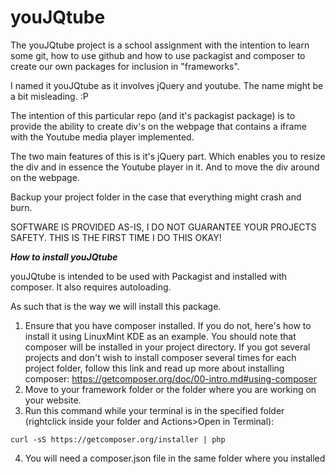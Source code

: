 # youJQtube

The youJQtube project is a school assignment with the intention to learn some git, how to use github
and how to use packagist and composer to create our own packages for inclusion in "frameworks".

I named it youJQtube as it involves jQuery and youtube.
The name might be a bit misleading. :P

The intention of this particular repo (and it's packagist package) is to provide the ability to create
div's on the webpage that contains a iframe with the Youtube media player implemented.

The two main features of this is it's jQuery part. Which enables you to resize the 
div and in essence the Youtube player in it. And to move the div around on the webpage.

Backup your project folder in the case that everything might crash and burn.

SOFTWARE IS PROVIDED AS-IS, I DO NOT GUARANTEE YOUR PROJECTS SAFETY.
THIS IS THE FIRST TIME I DO THIS OKAY!

***How to install youJQtube***

youJQtube is intended to be used with Packagist and installed with composer.
It also requires autoloading.

As such that is the way we will install this package.

1. Ensure that you have composer installed. If you do not, here's how to install it using LinuxMint KDE as an example.
You should note that composer will be installed in your project directory.
If you got several projects and don't wish to install composer several times for each project folder, follow this link and read up
more about installing composer: https://getcomposer.org/doc/00-intro.md#using-composer
2. Move to your framework folder or the folder where you are working on your website. 
3. Run this command while your terminal is in the specified folder (rightclick inside your folder and Actions>Open in Terminal):
```
curl -sS https://getcomposer.org/installer | php
```
4. You will need a composer.json file in the same folder where you installed




